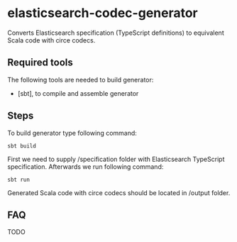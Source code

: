 # elasticsearch-codec-generator
Converts Elasticsearch specification (TypeScript definitions) to equivalent Scala code with circe codecs.

## Required tools 

The following tools are needed to build generator:
* [sbt], to compile and assemble generator

## Steps

To build generator type following command:

```shell
sbt build
```

First we need to supply /specification folder with Elasticsearch TypeScript specification. Afterwards we run following command:

```shell
sbt run
```

Generated Scala code with circe codecs should be located in /output folder. 

## FAQ

TODO